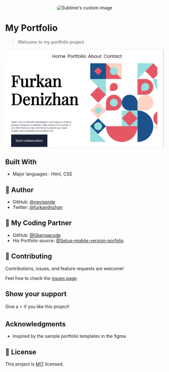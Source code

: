 <p align="center">
  <img src="https://avatars.githubusercontent.com/u/84407337?v=4" style="border-radius:999px;height:100px;width:100px" alt="Sublime's custom image"/>
</p>

# My Portfolio

> Welcome to my portfolio project

![screenshot](./media/Screenshot.png)

## Built With

- Major languages : Html, CSS


## 👤 Author


- GitHub: [@nevisende](https://github.com/nevisende)
- Twitter: [@furkandnzhan](https://twitter.com/furkandnzhan)

## 👤 My Coding Partner

- GitHub: [@Gbengacode](https://github.com/Gbengacode)
- His Portfolio source: [@Setup-mobile-version-porfolio](https://github.com/Gbengacode/Setup-mobile-version-porfolio)



## 🤝 Contributing

Contributions, issues, and feature requests are welcome!

Feel free to check the [issues page](../../issues/).

## Show your support

Give a ⭐️ if you like this project!

## Acknowledgments

- Inspired by the sample portfolio templates in the figma

## 📝 License

This project is [MIT](./MIT.md) licensed.
